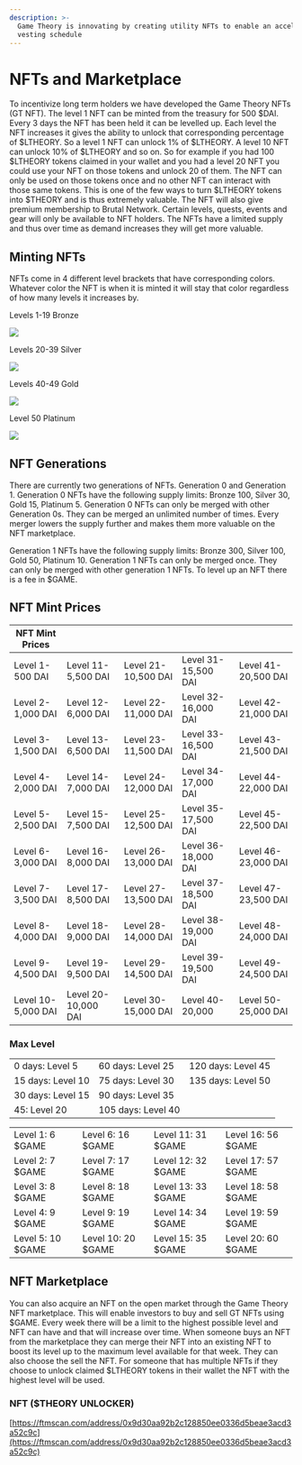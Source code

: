 ```yaml
---
description: >-
  Game Theory is innovating by creating utility NFTs to enable an accelerated
  vesting schedule
---
```


# NFTs and Marketplace

To incentivize long term holders we have developed the Game Theory NFTs (GT NFT). The level 1 NFT can be minted from the treasury for 500 $DAI. Every 3 days the NFT has been held it can be levelled up. Each level the NFT increases it gives the ability to unlock that corresponding percentage of $LTHEORY. So a level 1 NFT can unlock 1% of $LTHEORY. A level 10 NFT can unlock 10% of $LTHEORY and so on. So for example if you had 100 $LTHEORY tokens claimed in your wallet and you had a level 20 NFT you could use your NFT on those tokens and unlock 20 of them. The NFT can only be used on those tokens once and no other NFT can interact with those same tokens. This is one of the few ways to turn $LTHEORY tokens into $THEORY and is thus extremely valuable. The NFT will also give premium membership to Brutal Network. Certain levels, quests, events and gear will only be available to NFT holders. The NFTs have a limited supply and thus over time as demand increases they will get more valuable.

## Minting NFTs

NFTs come in 4 different level brackets that have corresponding colors. Whatever color the NFT is when it is minted it will stay that color regardless of how many levels it increases by.

Levels 1-19 Bronze

![](https://ipfs.io/ipfs/bafybeieibocsz6brwmsjcxxscqr3msnov4lowbu3zv24aue3hobj4falbm)

Levels 20-39 Silver

![](https://ipfs.io/ipfs/bafkreigeh6uj2ex3chwvqldza6stywmisitgzcue3li3pcka26sqwf5ula)

Levels 40-49 Gold

![](https://ipfs.io/ipfs/bafybeifakd4q47bfvmbggw65rhr7lp2butzcgw6osq7udm36jd6ccrst7a)

Level 50 Platinum

![](https://ipfs.io/ipfs/bafkreibpcnpupii2eyb2bkjwa65yduff47szm2gwhm3bvl2j3flky4rjhy)

## NFT Generations

There are currently two generations of NFTs. Generation 0 and Generation 1. Generation 0 NFTs have the following supply limits: Bronze 100, Silver 30, Gold 15, Platinum 5. Generation 0 NFTs can only be merged with other Generation 0s. They can be merged an unlimited number of times. Every merger lowers the supply further and makes them more valuable on the NFT marketplace.

Generation 1 NFTs have the following supply limits: Bronze 300, Silver 100, Gold 50, Platinum 10. Generation 1 NFTs can only be merged once. They can only be merged with other generation 1 NFTs. To level up an NFT there is a fee in $GAME.

## NFT Mint Prices

| NFT Mint Prices    |                     |                      |                     |                      |
| ------------------ | ------------------- | -------------------- | ------------------- | -------------------- |
| Level 1-500 DAI    | Level 11-5,500 DAI  | Level 21- 10,500 DAI | Level 31-15,500 DAI | Level 41-20,500 DAI  |
| Level 2-1,000 DAI  | Level 12-6,000 DAI  | Level 22- 11,000 DAI | Level 32-16,000 DAI | Level 42- 21,000 DAI |
| Level 3-1,500 DAI  | Level 13-6,500 DAI  | Level 23-11,500 DAI  | Level 33-16,500 DAI | Level 43-21,500 DAI  |
| Level 4-2,000 DAI  | Level 14-7,000 DAI  | Level 24-12,000 DAI  | Level 34-17,000 DAI | Level 44-22,000 DAI  |
| Level 5-2,500 DAI  | Level 15-7,500 DAI  | Level 25-12,500 DAI  | Level 35-17,500 DAI | Level 45-22,500 DAI  |
| Level 6-3,000 DAI  | Level 16-8,000 DAI  | Level 26-13,000 DAI  | Level 36-18,000 DAI | Level 46-23,000 DAI  |
| Level 7-3,500 DAI  | Level 17-8,500 DAI  | Level 27-13,500 DAI  | Level 37-18,500 DAI | Level 47-23,500 DAI  |
| Level 8-4,000 DAI  | Level 18-9,000 DAI  | Level 28-14,000 DAI  | Level 38-19,000 DAI | Level 48-24,000 DAI  |
| Level 9-4,500 DAI  | Level 19-9,500 DAI  | Level 29-14,500 DAI  | Level 39-19,500 DAI | Level 49-24,500 DAI  |
| Level 10-5,000 DAI | Level 20-10,000 DAI | Level 30-15,000 DAI  | Level 40-20,000     | Level 50-25,000 DAI  |

### Max Level

|                   |                    |                    |
| ----------------- | ------------------ | ------------------ |
| 0 days: Level 5   | 60 days: Level 25  | 120 days: Level 45 |
| 15 days: Level 10 | 75 days: Level 30  | 135 days: Level 50 |
| 30 days: Level 15 | 90 days: Level 35  |                    |
| 45: Level 20      | 105 days: Level 40 |                    |

|                   |                    |                    |                    |
| ----------------- | ------------------ | ------------------ | ------------------ |
| Level 1: 6 $GAME  | Level 6: 16 $GAME  | Level 11: 31 $GAME | Level 16: 56 $GAME |
| Level 2: 7 $GAME  | Level 7: 17 $GAME  | Level 12: 32 $GAME | Level 17: 57 $GAME |
| Level 3: 8 $GAME  | Level 8: 18 $GAME  | Level 13: 33 $GAME | Level 18: 58 $GAME |
| Level 4: 9 $GAME  | Level 9: 19 $GAME  | Level 14: 34 $GAME | Level 19: 59 $GAME |
| Level 5: 10 $GAME | Level 10: 20 $GAME | Level 15: 35 $GAME | Level 20: 60 $GAME |

## NFT Marketplace

You can also acquire an NFT on the open market through the Game Theory NFT marketplace. This will enable investors to buy and sell GT NFTs using $GAME. Every week there will be a limit to the highest possible level and NFT can have and that will increase over time. When someone buys an NFT from the marketplace they can merge their NFT into an existing NFT to boost its level up to the maximum level available for that week. They can also choose the sell the NFT. For someone that has multiple NFTs if they choose to unlock claimed $LTHEORY tokens in their wallet the NFT with the highest level will be used.

### NFT ($THEORY UNLOCKER)

[https://ftmscan.com/address/0x9d30aa92b2c128850ee0336d5beae3acd3a52c9c](https://ftmscan.com/address/0x9d30aa92b2c128850ee0336d5beae3acd3a52c9c)
